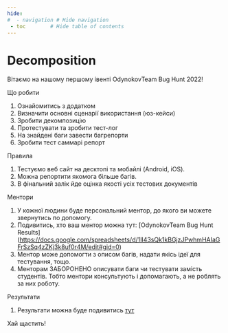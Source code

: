 ```yaml
---
hide:
#  - navigation # Hide navigation
 - toc        # Hide table of contents
---
```

# Decomposition

Вітаємо на нашому першому івенті OdynokovTeam Bug Hunt 2022!

Що робити

1. Ознайомитись з додатком
2. Визначити основні сценарії використання (юз-кейси)
3. Зробити декомпозицію
4. Протестувати та зробити тест-лог
5. На знайдені баги завести багрепорти
6. Зробити тест саммарі репорт

Правила 

1. Тестуємо веб сайт на десктопі та мобайлі (Android, iOS). 
2. Можна репортити якомога більше багів. 
3. В фінальний залік йде оцінка якості усіх тестових документів

Ментори

1. У кожної людини  буде персональний ментор, до якого ви можете звернутись по допомогу.
2. Подивитись, хто ваш ментор можна тут: [OdynokovTeam Bug Hunt Results]
(https://docs.google.com/spreadsheets/d/1lI43sQk1kBGjzJPwhmHAIaGFrSzSq4zZKj3k8uf0r4M/edit#gid=0)
3. Ментор може допомогти з описом багів, надати якісь ідеї для тестування, тощо. 
4. Менторам ЗАБОРОНЕНО описувати баги чи тестувати замість студентів. Тобто ментори консультують і допомагають, а не роблять за них роботу. 

Результати

1. Результати можна буде подивитись [тут]( https://docs.google.com/spreadsheets/d/1lI43sQk1kBGjzJPwhmHAIaGFrSzSq4zZKj3k8uf0r4M/edit?usp=sharing)


Хай щастить!